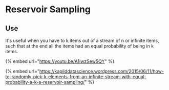# Reservoir Sampling

## Use

It's useful when you have to k items out of a stream of n or infinite items, such that at the end all the items had an equal probability of being in k items.&#x20;

{% embed url="https://youtu.be/A1iwzSew5QY" %}

{% embed url="https://kapilddatascience.wordpress.com/2015/06/11/how-to-randomly-pick-k-elements-from-an-infinite-stream-with-equal-probability-a-k-a-reservoir-sampling/" %}

